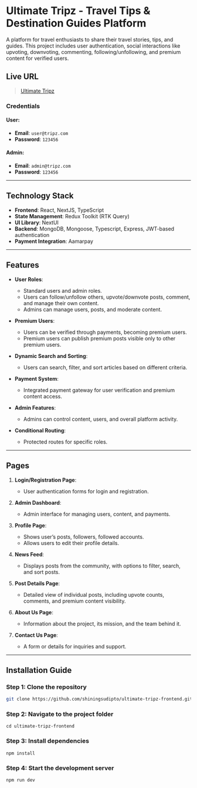 <!-- ### Live site : https://ultimate-tripz-next.vercel.app/ -->

# Ultimate Tripz - Travel Tips & Destination Guides Platform

A platform for travel enthusiasts to share their travel stories, tips, and guides. This project includes user authentication, social interactions like upvoting, downvoting, commenting, following/unfollowing, and premium content for verified users.

## Live URL

> [Ultimate Tripz](https://ultimate-tripz-next.vercel.app)

### Credentials

#### User:

- **Email**: `user@tripz.com`
- **Password**: `123456`

#### Admin:

- **Email**: `admin@tripz.com`
- **Password**: `123456`

---

## Technology Stack

- **Frontend**: React, NextJS, TypeScript
- **State Management**: Redux Toolkit (RTK Query)
- **UI Library**: NextUI
- **Backend**: MongoDB, Mongoose, Typescript, Express, JWT-based authentication
- **Payment Integration**: Aamarpay

---

## Features

- **User Roles**:
  - Standard users and admin roles.
  - Users can follow/unfollow others, upvote/downvote posts, comment, and manage their own content.
  - Admins can manage users, posts, and moderate content.
- **Premium Users**:

  - Users can be verified through payments, becoming premium users.
  - Premium users can publish premium posts visible only to other premium users.

- **Dynamic Search and Sorting**:

  - Users can search, filter, and sort articles based on different criteria.

- **Payment System**:

  - Integrated payment gateway for user verification and premium content access.

- **Admin Features**:

  - Admins can control content, users, and overall platform activity.

- **Conditional Routing**:
  - Protected routes for specific roles.

---

## Pages

1. **Login/Registration Page**:

   - User authentication forms for login and registration.

2. **Admin Dashboard**:

   - Admin interface for managing users, content, and payments.

3. **Profile Page**:

   - Shows user’s posts, followers, followed accounts.
   - Allows users to edit their profile details.

4. **News Feed**:

   - Displays posts from the community, with options to filter, search, and sort posts.

5. **Post Details Page**:

   - Detailed view of individual posts, including upvote counts, comments, and premium content visibility.

6. **About Us Page**:

   - Information about the project, its mission, and the team behind it.

7. **Contact Us Page**:

   - A form or details for inquiries and support.

---

## Installation Guide

### Step 1: Clone the repository

```bash
git clone https://github.com/shiningsudipto/ultimate-tripz-frontend.git
```

### Step 2: Navigate to the project folder

```
cd ultimate-tripz-frontend
```

### Step 3: Install dependencies

```
npm install
```

### Step 4: Start the development server

```
npm run dev
```
